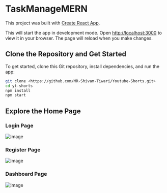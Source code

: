 # TaskManageMERN
This project was built with [Create React App](https://github.com/facebook/create-react-app).

This will start the app in development mode. Open [http://localhost:3000](http://localhost:3000) to view it in your browser. The page will reload when you make changes.


## Clone the Repository and Get Started

To get started, clone this Git repository, install dependencies, and run the app:

```bash
git clone <https://github.com/MR-Shivam-Tiwari/Youtube-Shorts.git>
cd yt-shorts
npm install
npm start
```

## Explore the Home Page

### Login Page
![image](https://github.com/MR-Shivam-Tiwari/TaskManageMERN/assets/114647321/1da7357a-91db-44de-9dcb-90406db793b7)

### Register Page
![image](https://github.com/MR-Shivam-Tiwari/TaskManageMERN/assets/114647321/ce3271c9-6504-44c2-8038-56f931914693)

### Dashboard Page
![image](https://github.com/MR-Shivam-Tiwari/TaskManageMERN/assets/114647321/5a6427d9-3321-4792-8258-0d40d45b4966)



